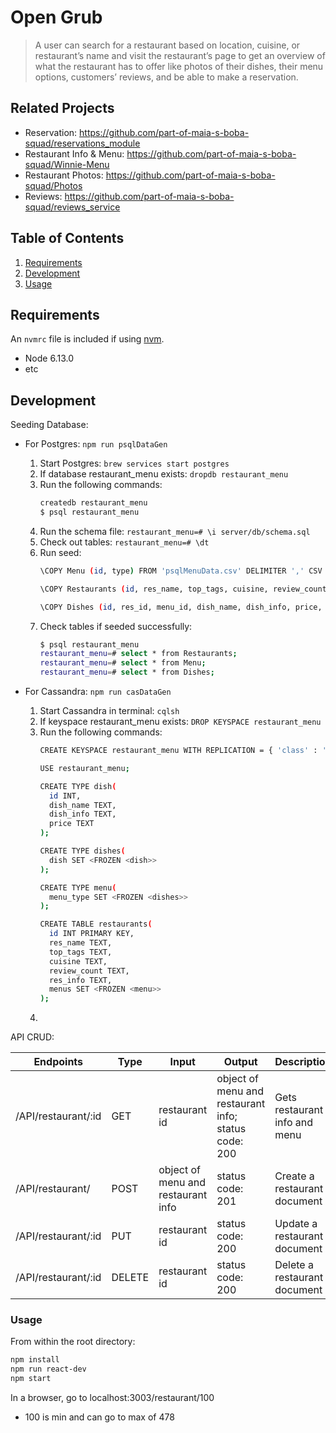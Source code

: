 # Open Grub

> A user can search for a restaurant based on location, cuisine, or restaurant’s name and visit the restaurant’s page to get an overview of what the restaurant has to offer like photos of their dishes, their menu options, customers’ reviews, and be able to make a reservation.

## Related Projects

  - Reservation: https://github.com/part-of-maia-s-boba-squad/reservations_module
  - Restaurant Info & Menu: https://github.com/part-of-maia-s-boba-squad/Winnie-Menu
  - Restaurant Photos: https://github.com/part-of-maia-s-boba-squad/Photos
  - Reviews: https://github.com/part-of-maia-s-boba-squad/reviews_service

## Table of Contents

1. [Requirements](#requirements)
1. [Development](#Development)
1. [Usage](#Usage)

## Requirements

An `nvmrc` file is included if using [nvm](https://github.com/creationix/nvm).

- Node 6.13.0
- etc

## Development

Seeding Database:
  - For Postgres: `npm run psqlDataGen`
    1. Start Postgres: `brew services start postgres`
    3. If database restaurant_menu exists: `dropdb restaurant_menu`
    2. Run the following commands:
        ```sh
        createdb restaurant_menu
        $ psql restaurant_menu
        ```
    3. Run the schema file: `restaurant_menu=# \i server/db/schema.sql`
    4. Check out tables: `restaurant_menu=# \dt`
    5. Run seed:
        ```sh
        \COPY Menu (id, type) FROM 'psqlMenuData.csv' DELIMITER ',' CSV HEADER;

        \COPY Restaurants (id, res_name, top_tags, cuisine, review_count, res_info) FROM 'psqlResData.csv' DELIMITER ',' CSV HEADER;

        \COPY Dishes (id, res_id, menu_id, dish_name, dish_info, price, subMenu_type) FROM 'psqlDishesData.csv' DELIMITER ',' CSV HEADER;
        ```
    6. Check tables if seeded successfully:
        ```sh
        $ psql restaurant_menu
        restaurant_menu=# select * from Restaurants;
        restaurant_menu=# select * from Menu;
        restaurant_menu=# select * from Dishes;
        ```

  - For Cassandra: `npm run casDataGen`
    1. Start Cassandra in terminal: `cqlsh`
    2. If keyspace restaurant_menu exists: `DROP KEYSPACE restaurant_menu`
    3. Run the following commands:
        ```sh
        CREATE KEYSPACE restaurant_menu WITH REPLICATION = { 'class' : 'NetworkTopologyStrategy', 'datacenter1' : 1 };

        USE restaurant_menu;

        CREATE TYPE dish(
          id INT,
          dish_name TEXT,
          dish_info TEXT,
          price TEXT
        );

        CREATE TYPE dishes(
          dish SET <FROZEN <dish>>
        );

        CREATE TYPE menu(
          menu_type SET <FROZEN <dishes>>
        );

        CREATE TABLE restaurants(
          id INT PRIMARY KEY,
          res_name TEXT,
          top_tags TEXT,
          cuisine TEXT,
          review_count TEXT,
          res_info TEXT,
          menus SET <FROZEN <menu>>
        );
        ```
    4. 

API CRUD:

| Endpoints            | Type   | Input                                | Output                               | Description                   |
| -------------------- |------| ------------------------------------| ------------------------------------| -----------------------------|
| /API/restaurant/:id  | GET    | restaurant id                        | object of menu and restaurant info; status code: 200 | Gets restaurant info and menu |
| /API/restaurant/     | POST   | object of menu and restaurant info | status code: 201                     | Create a restaurant document  |
| /API/restaurant/:id  | PUT    | restaurant id                        | status code: 200                     | Update a restaurant document  |
| /API/restaurant/:id  | DELETE | restaurant id                        | status code: 200                     | Delete a restaurant document  |

### Usage

From within the root directory:

```sh
npm install
npm run react-dev
npm start
```
In a browser, go to localhost:3003/restaurant/100
- 100 is min and can go to max of 478
